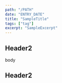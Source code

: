 ```yaml
---
path: "/PATH"
date: "ENTRY_DATE"
title: "SampleTitle"
tags: ["tag"]
excerpt: "SampleExcerpt"
---
```


## Header2

body

## Header2
